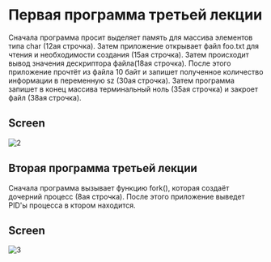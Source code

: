 # Первая программа третьей лекции
Сначала программа просит выделяет память для массива элементов типа char (12ая строчка). Затем приложение открывает файл foo.txt для чтения и необходимости создания (15ая строчка). Затем происходит вывод значения дескриптора файла(18ая строчка). После этого приложение прочтёт из файла 10 байт и запишет полученное количество информации в переменную sz (30ая строчка). Затем программа запишет в конец массива терминальный ноль (35ая строчка) и закроет файл (38ая строчка).
## Screen
![2](https://user-images.githubusercontent.com/105249394/169301614-725eea72-ab8b-4274-b9e0-22db0542f219.jpg)


## Вторая программа третьей лекции
Сначала программа вызывает функцию fork(), которая создаёт дочерний процесс (8ая строчка). После этого приложение выведет PID'ы процесса в ктором находится.

## Screen 
![3](https://user-images.githubusercontent.com/105249394/169301668-8d984b15-89fc-437c-a967-66b47329133c.jpg)
